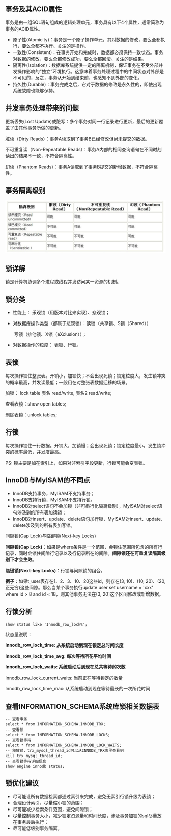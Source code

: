 ## 事务及其ACID属性

事务是由一组SQL语句组成的逻辑处理单元，事务具有以下4个属性，通常简称为事务的ACID属性。

- 原子性(Atomicity)：事务是一个原子操作单元，其对数据的修改，要么全都执行，要么全都不执行。关注的是操作。
- 一致性(Consistent)：在事务开始和完成时，数据都必须保持一致状态。事务对数据的修改，要么全都修改成功，要么全都回滚。关注的是结果。
- 隔离性(Isolation)：数据库系统提供一定的隔离机制，保证事务在不受外部并发操作影响的“独立”环境执行。这意味着事务处理过程中的中间状态对外部是不可见的，反之，事务从开始到结束前，也感知不到外部的变化。
- 持久性(Durable)：事务完成之后，它对于数据的修改是永久性的，即使出现系统故障也能够保持。



## 并发事务处理带来的问题

更新丢失(Lost Update)或脏写：多个事务对同一行记录进行更新，最后的更新覆盖了由其他事务所做的更新。

脏读（Dirty Reads）：事务A读取到了事务B已经修改但尚未提交的数据。

不可重复读（Non-Repeatable Reads）：事务A内部的相同查询语句在不同时刻读出的结果不一致，不符合隔离性。

幻读（Phantom Reads）：事务A读取到了事务B提交的新增数据，不符合隔离性。



## 事务隔离级别

![事务隔离级别](./images/事务隔离级别.png)



## 锁详解

锁是计算机协调多个进程或线程并发访问某一资源的机制。



## 锁分类

- 性能上：                                                   乐观锁（用版本对比来实现）、悲观锁；

- 对数据库操作类型（都属于悲观锁）：读锁（共享锁、S锁（Shared））

  ​								   							   写锁（排他锁、X锁（eXclusion））；

- 对数据操作的粒度：                               表锁、行锁。



## 表锁

每次操作锁住整张表。开销小，加锁快；不会出现死锁；锁定粒度大，发生锁冲突的概率最高，并发读最低；一般用在对整张表数据迁移的场景。

加锁：       lock table 表名 read/write, 表名2 read/write;

查看表锁：show open tables;

删除表锁：unlock tables;



## 行锁

每次操作锁住一行数据。开销大，加锁慢；会出现死锁；锁定粒度最小，发生锁冲突的概率最低，并发度最高。

PS: 锁主要是加在索引上，如果对非索引字段更新，行锁可能会变表锁。



## InnoDB与MyISAM的不同点

- InnoDB支持事务，MyISAM不支持事务；
- InnoDB支持行锁，MyISAM不支持行锁。
- InnoDB对select语句不会加锁（非可串行化隔离级别），MyISAM对select语句涉及到的所有表加读锁；
- InnoDB对insert、update、delete语句加行锁，MyISAM对insert、update、delete涉及到的所有表加写锁。



间隙锁(Gap Lock)与临键锁(Next-key Locks)

**间隙锁(Gap Lock)**：如果是where条件是一个范围，会锁住范围所包含的所有行记录，同时会锁住间隙行记录以及行记录所在的间隙。**间隙锁还在可重复读隔离级别下才会生效**。

**临键锁(Next-key Locks)**：行锁与间隙锁的组合。

**例子**：如果t_user表存在1、2、3、10、20这些id，则存在(3, 10)、(10, 20)、(20, 正无穷)这些间隙。那么当某个事务执行update user set username = 'xxx' where id > 8 and id < 18，则其他事务无法在(3, 20]这个区间修改或新增数据。



## 行锁分析

```mysql
show status like 'Innodb_row_lock%';
```

状态量说明：

**Innodb_row_lock_time: 从系统启动到现在锁定总时间长度**

**Innodb_row_lock_time_avg: 每次等待所花平均时间**

**Innodb_row_lock_waits: 系统启动后到现在总共等待的次数**

Innodb_row_lock_current_waits: 当前正在等待锁定的数量

Innodb_row_lock_time_max: 从系统启动到现在等待最长的一次所花时间



## 查看INFORMATION_SCHEMA系统库锁相关数据表

```mysql
‐‐ 查看事务
select * from INFORMATION_SCHEMA.INNODB_TRX;
‐‐ 查看锁
select * from INFORMATION_SCHEMA.INNODB_LOCKS;
‐‐ 查看锁等待
select * from INFORMATION_SCHEMA.INNODB_LOCK_WAITS;
‐‐ 释放锁，trx_mysql_thread_id可以从INNODB_TRX表里查看到
kill trx_mysql_thread_id;
‐‐ 查看锁等待详细信息
show engine innodb status;
```



## 锁优化建议

- 尽可能让所有数据检索都通过索引来完成，避免无索引行锁升级为表锁；
- 合理设计索引，尽量缩小锁的范围；
- 尽可能减少检索条件范围，避免间隙锁；
- 尽量控制事务大小，减少锁定资源量和时间长度，涉及事务加锁的sql尽量放在事务最后执行；
- 尽可能低级别事务隔离。

